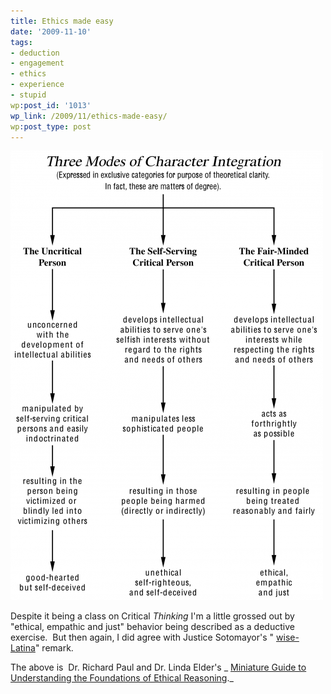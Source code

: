 ```yaml
---
title: Ethics made easy
date: '2009-11-10'
tags:
- deduction
- engagement
- ethics
- experience
- stupid
wp:post_id: '1013'
wp_link: /2009/11/ethics-made-easy/
wp:post_type: post
---
```


[ ![ethical-reasoning](2009-11-10-Ethics-made-easy/ethical-reasoning-500x719.png "ethical-reasoning") ](2009-11-10-Ethics-made-easy/ethical-reasoning.png)

Despite it being a class on Critical _Thinking_ I'm a little grossed out by "ethical, empathic and just" behavior being described as a deductive exercise.  But then again, I did agree with Justice Sotomayor's " [wise-Latina](http://www.cnn.com/2009/POLITICS/06/05/sotomayor.speeches/index.html)" remark.

The above is  Dr. Richard Paul and Dr. Linda Elder's _ [Miniature Guide to Understanding the Foundations of Ethical Reasoning](www.criticalthinking.org/files/SAM-EthicalReasoning20051.pdf)._
